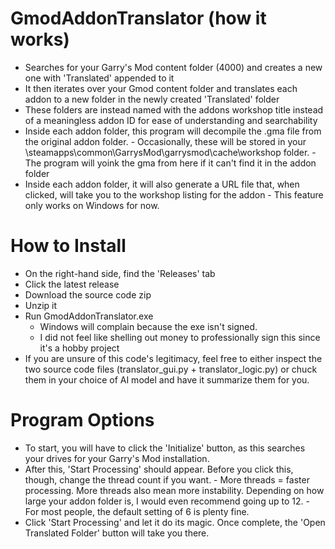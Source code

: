 # GmodAddonTranslator (how it works)
* Searches for your Garry's Mod content folder (4000) and creates a new one with 'Translated' appended to it
* It then iterates over your Gmod content folder and translates each addon to a new folder in the newly created 'Translated' folder
* These folders are instead named with the addons workshop title instead of a meaningless addon ID for ease of understanding and searchability
* Inside each addon folder, this program will decompile the .gma file from the original addon folder.
       - Occasionally, these will be stored in your \steamapps\common\GarrysMod\garrysmod\cache\workshop folder.
       - The program will yoink the gma from here if it can't find it in the addon folder
* Inside each addon folder, it will also generate a URL file that, when clicked, will take you to the workshop listing for the addon
       - This feature only works on Windows for now.

# How to Install
* On the right-hand side, find the 'Releases' tab
* Click the latest release
* Download the source code zip
* Unzip it
* Run GmodAddonTranslator.exe
     - Windows will complain because the exe isn't signed.
     - I did not feel like shelling out money to professionally sign this since it's a hobby project
* If you are unsure of this code's legitimacy, feel free to either inspect the two source code files (translator_gui.py + translator_logic.py) or chuck them in your choice of AI model and have it summarize them for you. 

# Program Options
* To start, you will have to click the 'Initialize' button, as this searches your drives for your Garry's Mod installation.
* After this, 'Start Processing' should appear. Before you click this, though, change the thread count if you want.
      - More threads = faster processing. More threads also mean more instability. Depending on how large your addon folder is, I would even recommend going up to 12.
      - For most people, the default setting of 6 is plenty fine. 
* Click 'Start Processing' and let it do its magic. Once complete, the 'Open Translated Folder' button will take you there. 
